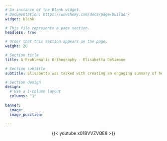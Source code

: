 ```yaml
---
# An instance of the Blank widget.
# Documentation: https://wowchemy.com/docs/page-builder/
widget: blank

# This file represents a page section.
headless: true

# Order that this section appears on the page.
weight: 20

# Section title
title: A Problematic Orthography - Elisabetta DeSimone

# Section subtitle
subtitle: Elisabetta was tasked with creating an engaging summary of her research (22 May 2023).

# Section design
design:
  # Use a 1-column layout
  columns: "1"
  
banner:
  image: 
  image_position: 
    
---
```


<center>{{< youtube x01BVVZVQE8 >}}</center>
